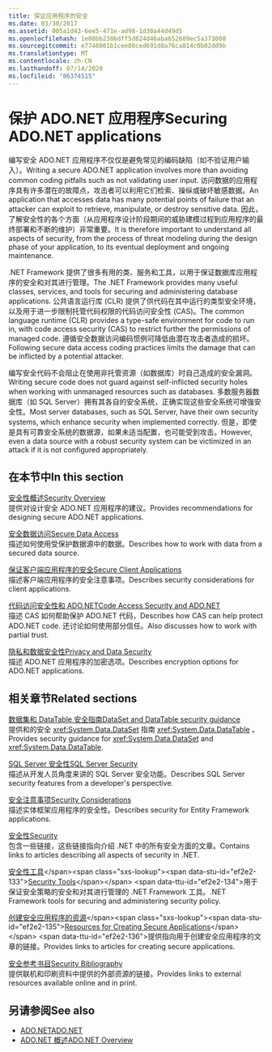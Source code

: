 ```yaml
---
title: 保证应用程序的安全
ms.date: 03/30/2017
ms.assetid: 005a1d43-6ee5-471e-ad98-1d30a44d49d5
ms.openlocfilehash: 1e08bb2386dff5d824d46aba652609ec5a373008
ms.sourcegitcommit: e7748001b1cee80ced691d8a76ca814c0b02dd9b
ms.translationtype: MT
ms.contentlocale: zh-CN
ms.lasthandoff: 07/14/2020
ms.locfileid: "86374515"
---
```

# <a name="securing-adonet-applications"></a><span data-ttu-id="ef2e2-102">保护 ADO.NET 应用程序</span><span class="sxs-lookup"><span data-stu-id="ef2e2-102">Securing ADO.NET applications</span></span>

<span data-ttu-id="ef2e2-103">编写安全 ADO.NET 应用程序不仅仅是避免常见的编码缺陷（如不验证用户输入）。</span><span class="sxs-lookup"><span data-stu-id="ef2e2-103">Writing a secure ADO.NET application involves more than avoiding common coding pitfalls such as not validating user input.</span></span> <span data-ttu-id="ef2e2-104">访问数据的应用程序具有许多潜在的故障点，攻击者可以利用它们检索、操纵或破坏敏感数据。</span><span class="sxs-lookup"><span data-stu-id="ef2e2-104">An application that accesses data has many potential points of failure that an attacker can exploit to retrieve, manipulate, or destroy sensitive data.</span></span> <span data-ttu-id="ef2e2-105">因此，了解安全性的各个方面（从应用程序设计阶段期间的威胁建模过程到应用程序的最终部署和不断的维护）非常重要。</span><span class="sxs-lookup"><span data-stu-id="ef2e2-105">It is therefore important to understand all aspects of security, from the process of threat modeling during the design phase of your application, to its eventual deployment and ongoing maintenance.</span></span>  
  
<span data-ttu-id="ef2e2-106">.NET Framework 提供了很多有用的类、服务和工具，以用于保证数据库应用程序的安全和对其进行管理。</span><span class="sxs-lookup"><span data-stu-id="ef2e2-106">The .NET Framework provides many useful classes, services, and tools for securing and administering database applications.</span></span> <span data-ttu-id="ef2e2-107">公共语言运行库 (CLR) 提供了供代码在其中运行的类型安全环境，以及用于进一步限制托管代码权限的代码访问安全性 (CAS)。</span><span class="sxs-lookup"><span data-stu-id="ef2e2-107">The common language runtime (CLR) provides a type-safe environment for code to run in, with code access security (CAS) to restrict further the permissions of managed code.</span></span> <span data-ttu-id="ef2e2-108">遵循安全数据访问编码惯例可降低由潜在攻击者造成的损坏。</span><span class="sxs-lookup"><span data-stu-id="ef2e2-108">Following secure data access coding practices limits the damage that can be inflicted by a potential attacker.</span></span>  
  
<span data-ttu-id="ef2e2-109">编写安全代码不会阻止在使用非托管资源（如数据库）时自己造成的安全漏洞。</span><span class="sxs-lookup"><span data-stu-id="ef2e2-109">Writing secure code does not guard against self-inflicted security holes when working with unmanaged resources such as databases.</span></span> <span data-ttu-id="ef2e2-110">多数服务器数据库（如 SQL Server）拥有其各自的安全系统，正确实现这些安全系统可增强安全性。</span><span class="sxs-lookup"><span data-stu-id="ef2e2-110">Most server databases, such as SQL Server, have their own security systems, which enhance security when implemented correctly.</span></span> <span data-ttu-id="ef2e2-111">但是，即使是具有可靠安全系统的数据源，如果未适当配置，也可能受到攻击。</span><span class="sxs-lookup"><span data-stu-id="ef2e2-111">However, even a data source with a robust security system can be victimized in an attack if it is not configured appropriately.</span></span>  
  
## <a name="in-this-section"></a><span data-ttu-id="ef2e2-112">在本节中</span><span class="sxs-lookup"><span data-stu-id="ef2e2-112">In this section</span></span>

 [<span data-ttu-id="ef2e2-113">安全性概述</span><span class="sxs-lookup"><span data-stu-id="ef2e2-113">Security Overview</span></span>](security-overview.md)  
 <span data-ttu-id="ef2e2-114">提供对设计安全 ADO.NET 应用程序的建议。</span><span class="sxs-lookup"><span data-stu-id="ef2e2-114">Provides recommendations for designing secure ADO.NET applications.</span></span>  
  
 [<span data-ttu-id="ef2e2-115">安全数据访问</span><span class="sxs-lookup"><span data-stu-id="ef2e2-115">Secure Data Access</span></span>](secure-data-access.md)  
 <span data-ttu-id="ef2e2-116">描述如何使用受保护数据源中的数据。</span><span class="sxs-lookup"><span data-stu-id="ef2e2-116">Describes how to work with data from a secured data source.</span></span>  
  
 [<span data-ttu-id="ef2e2-117">保证客户端应用程序的安全</span><span class="sxs-lookup"><span data-stu-id="ef2e2-117">Secure Client Applications</span></span>](secure-client-applications.md)  
 <span data-ttu-id="ef2e2-118">描述客户端应用程序的安全注意事项。</span><span class="sxs-lookup"><span data-stu-id="ef2e2-118">Describes security considerations for client applications.</span></span>  
  
 [<span data-ttu-id="ef2e2-119">代码访问安全性和 ADO.NET</span><span class="sxs-lookup"><span data-stu-id="ef2e2-119">Code Access Security and ADO.NET</span></span>](code-access-security.md)  
 <span data-ttu-id="ef2e2-120">描述 CAS 如何帮助保护 ADO.NET 代码，</span><span class="sxs-lookup"><span data-stu-id="ef2e2-120">Describes how CAS can help protect ADO.NET code.</span></span> <span data-ttu-id="ef2e2-121">还讨论如何使用部分信任。</span><span class="sxs-lookup"><span data-stu-id="ef2e2-121">Also discusses how to work with partial trust.</span></span>  
  
 [<span data-ttu-id="ef2e2-122">隐私和数据安全性</span><span class="sxs-lookup"><span data-stu-id="ef2e2-122">Privacy and Data Security</span></span>](privacy-and-data-security.md)  
 <span data-ttu-id="ef2e2-123">描述 ADO.NET 应用程序的加密选项。</span><span class="sxs-lookup"><span data-stu-id="ef2e2-123">Describes encryption options for ADO.NET applications.</span></span>  
  
## <a name="related-sections"></a><span data-ttu-id="ef2e2-124">相关章节</span><span class="sxs-lookup"><span data-stu-id="ef2e2-124">Related sections</span></span>

 [<span data-ttu-id="ef2e2-125">数据集和 DataTable 安全指南</span><span class="sxs-lookup"><span data-stu-id="ef2e2-125">DataSet and DataTable security guidance</span></span>](dataset-datatable-dataview/security-guidance.md)  
 <span data-ttu-id="ef2e2-126">提供和的安全 <xref:System.Data.DataSet> 指南 <xref:System.Data.DataTable> 。</span><span class="sxs-lookup"><span data-stu-id="ef2e2-126">Provides security guidance for <xref:System.Data.DataSet> and <xref:System.Data.DataTable>.</span></span>

 [<span data-ttu-id="ef2e2-127">SQL Server 安全性</span><span class="sxs-lookup"><span data-stu-id="ef2e2-127">SQL Server Security</span></span>](./sql/sql-server-security.md)  
 <span data-ttu-id="ef2e2-128">描述从开发人员角度来讲的 SQL Server 安全功能。</span><span class="sxs-lookup"><span data-stu-id="ef2e2-128">Describes SQL Server security features from a developer's perspective.</span></span>  
  
 [<span data-ttu-id="ef2e2-129">安全注意事项</span><span class="sxs-lookup"><span data-stu-id="ef2e2-129">Security Considerations</span></span>](./ef/security-considerations.md)  
 <span data-ttu-id="ef2e2-130">描述实体框架应用程序的安全性。</span><span class="sxs-lookup"><span data-stu-id="ef2e2-130">Describes security for Entity Framework applications.</span></span>  
  
 [<span data-ttu-id="ef2e2-131">安全性</span><span class="sxs-lookup"><span data-stu-id="ef2e2-131">Security</span></span>](../../../standard/security/index.md)  
 <span data-ttu-id="ef2e2-132">包含一些链接，这些链接指向介绍 .NET 中的所有安全方面的文章。</span><span class="sxs-lookup"><span data-stu-id="ef2e2-132">Contains links to articles describing all aspects of security in .NET.</span></span>  
  
 <span data-ttu-id="ef2e2-133">[安全性工具](https://docs.microsoft.com/previous-versions/visualstudio/visual-studio-2008/7w3fd0wb(v=vs.90))</span><span class="sxs-lookup"><span data-stu-id="ef2e2-133">[Security Tools](https://docs.microsoft.com/previous-versions/visualstudio/visual-studio-2008/7w3fd0wb(v=vs.90))</span></span>  
 <span data-ttu-id="ef2e2-134">用于保证安全策略的安全和对其进行管理的 .NET Framework 工具。</span><span class="sxs-lookup"><span data-stu-id="ef2e2-134">.NET Framework tools for securing and administering security policy.</span></span>  
  
 <span data-ttu-id="ef2e2-135">[创建安全应用程序的资源](https://docs.microsoft.com/previous-versions/visualstudio/visual-studio-2010/ms165101(v=vs.100))</span><span class="sxs-lookup"><span data-stu-id="ef2e2-135">[Resources for Creating Secure Applications](https://docs.microsoft.com/previous-versions/visualstudio/visual-studio-2010/ms165101(v=vs.100))</span></span>  
 <span data-ttu-id="ef2e2-136">提供指向用于创建安全应用程序的文章的链接。</span><span class="sxs-lookup"><span data-stu-id="ef2e2-136">Provides links to articles for creating secure applications.</span></span>  
  
 [<span data-ttu-id="ef2e2-137">安全参考书目</span><span class="sxs-lookup"><span data-stu-id="ef2e2-137">Security Bibliography</span></span>](/visualstudio/ide/securing-applications)  
 <span data-ttu-id="ef2e2-138">提供联机和印刷资料中提供的外部资源的链接。</span><span class="sxs-lookup"><span data-stu-id="ef2e2-138">Provides links to external resources available online and in print.</span></span>  
  
## <a name="see-also"></a><span data-ttu-id="ef2e2-139">另请参阅</span><span class="sxs-lookup"><span data-stu-id="ef2e2-139">See also</span></span>

- [<span data-ttu-id="ef2e2-140">ADO.NET</span><span class="sxs-lookup"><span data-stu-id="ef2e2-140">ADO.NET</span></span>](index.md)
- [<span data-ttu-id="ef2e2-141">ADO.NET 概述</span><span class="sxs-lookup"><span data-stu-id="ef2e2-141">ADO.NET Overview</span></span>](ado-net-overview.md)
